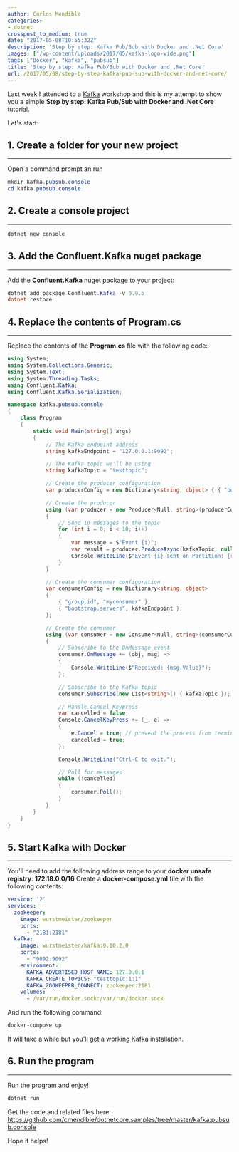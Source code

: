 ```yaml
---
author: Carlos Mendible
categories:
- dotnet
crosspost_to_medium: true
date: "2017-05-08T10:55:32Z"
description: 'Step by step: Kafka Pub/Sub with Docker and .Net Core'
images: ["/wp-content/uploads/2017/05/kafka-logo-wide.png"]
tags: ["Docker", "kafka", "pubsub"]
title: 'Step by step: Kafka Pub/Sub with Docker and .Net Core'
url: /2017/05/08/step-by-step-kafka-pub-sub-with-docker-and-net-core/
---
```

Last week I attended to a <a href="https://kafka.apache.org/" target="_blank">Kafka</a> workshop and this is my attempt to show you a simple **Step by step: Kafka Pub/Sub with Docker and .Net Core** tutorial.

Let's start:

## 1. Create a folder for your new project
---
Open a command prompt an run 
    
``` powershell
mkdir kafka.pubsub.console
cd kafka.pubsub.console
```

## 2. Create a console project
---
``` powershell
dotnet new console
```

## 3. Add the Confluent.Kafka nuget package
---
Add the **Confluent.Kafka** nuget package to your project:
    
``` powershell
dotnet add package Confluent.Kafka -v 0.9.5
dotnet restore
```

## 4. Replace the contents of Program.cs
---

Replace the contents of the **Program.cs** file with the following code:

    
``` csharp
using System;
using System.Collections.Generic;
using System.Text;
using System.Threading.Tasks;
using Confluent.Kafka;
using Confluent.Kafka.Serialization;

namespace kafka.pubsub.console
{
    class Program
    {
        static void Main(string[] args)
        {
            // The Kafka endpoint address
            string kafkaEndpoint = "127.0.0.1:9092";

            // The Kafka topic we'll be using
            string kafkaTopic = "testtopic";

            // Create the producer configuration
            var producerConfig = new Dictionary<string, object> { { "bootstrap.servers", kafkaEndpoint } };

            // Create the producer
            using (var producer = new Producer<Null, string>(producerConfig, null, new StringSerializer(Encoding.UTF8)))
            {
                // Send 10 messages to the topic
                for (int i = 0; i < 10; i++)
                {
                    var message = $"Event {i}";
                    var result = producer.ProduceAsync(kafkaTopic, null, message).GetAwaiter().GetResult();
                    Console.WriteLine($"Event {i} sent on Partition: {result.Partition} with Offset: {result.Offset}");
                }
            }

            // Create the consumer configuration
            var consumerConfig = new Dictionary<string, object>
            {
                { "group.id", "myconsumer" },
                { "bootstrap.servers", kafkaEndpoint },
            };

            // Create the consumer
            using (var consumer = new Consumer<Null, string>(consumerConfig, null, new StringDeserializer(Encoding.UTF8)))
            {
                // Subscribe to the OnMessage event
                consumer.OnMessage += (obj, msg) =>
                {
                    Console.WriteLine($"Received: {msg.Value}");
                };

                // Subscribe to the Kafka topic
                consumer.Subscribe(new List<string>() { kafkaTopic });

                // Handle Cancel Keypress 
                var cancelled = false;
                Console.CancelKeyPress += (_, e) =>
                {
                    e.Cancel = true; // prevent the process from terminating.
                    cancelled = true;
                };

                Console.WriteLine("Ctrl-C to exit.");

                // Poll for messages
                while (!cancelled)
                {
                    consumer.Poll();
                }
            }
        }
    }
}
```

## 5. Start Kafka with Docker
---

You'll need to add the following address range to your **docker unsafe registry**: **172.18.0.0/16**
Create a **docker-compose.yml** file with the following contents:

    
``` yml
version: '2'
services:
  zookeeper:
    image: wurstmeister/zookeeper
    ports:
      - "2181:2181"
  kafka:
    image: wurstmeister/kafka:0.10.2.0
    ports:
      - "9092:9092"
    environment:
      KAFKA_ADVERTISED_HOST_NAME: 127.0.0.1
      KAFKA_CREATE_TOPICS: "testtopic:1:1"
      KAFKA_ZOOKEEPER_CONNECT: zookeeper:2181
    volumes:
      - /var/run/docker.sock:/var/run/docker.sock
```

And run the following command:

    
``` powershell
docker-compose up
```
    
It will take a while but you'll get a working Kafka installation.
      
## 6. Run the program
---
Run the program and enjoy!
          
``` powershell
dotnet run
```
      
Get the code and related files here: <a href="https://github.com/cmendible/dotnetcore.samples/tree/master/kafka.pubsub.console"  target="_blank">https://github.com/cmendible/dotnetcore.samples/tree/master/kafka.pubsub.console</a>

Hope it helps!  